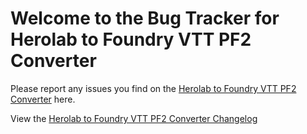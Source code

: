 # Welcome to the Bug Tracker for Herolab to Foundry VTT PF2 Converter

Please report any issues you find on the [Herolab to Foundry VTT PF2 Converter](https://www.pf2player.com/) here.

View the [Herolab to Foundry VTT PF2 Converter Changelog](https://www.pf2player.com/changelog.php)
